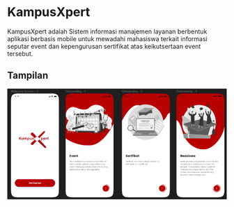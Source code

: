# KampusXpert
KampusXpert adalah Sistem informasi manajemen layanan berbentuk aplikasi berbasis mobile untuk mewadahi mahasiswa terkait informasi seputar event dan kepengurusan sertifikat atas keikutsertaan event tersebut.

## Tampilan
![alt text](https://github.com/itsziel/UAS/blob/main/sc1.png)

